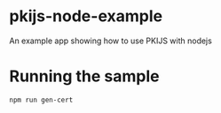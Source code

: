 # pkijs-node-example
An example app showing how to use PKIJS with nodejs

# Running the sample

```
npm run gen-cert
```